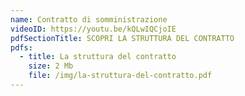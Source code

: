 ```yaml
---
name: Contratto di somministrazione
videoID: https://youtu.be/kQLwIQCjoIE
pdfSectionTitle: SCOPRI LA STRUTTURA DEL CONTRATTO
pdfs:
  - title: La struttura del contratto
    size: 2 Mb
    file: /img/la-struttura-del-contratto.pdf
---
```

